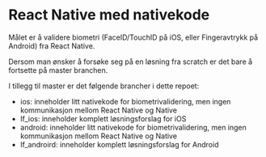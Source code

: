 # React Native med nativekode

Målet er å validere biometri (FaceID/TouchID på iOS, eller Fingeravtrykk på Android) fra React Native. 

Dersom man ønsker å forsøke seg på en løsning fra scratch er det bare å fortsette på master branchen. 

I tillegg til master er det følgende brancher i dette repoet: 

* ios: inneholder litt nativekode for biometrivalidering, men ingen kommunikasjon mellom React Native og Native
* lf_ios: inneholder komplett løsningsforslag for iOS
* android: inneholder litt nativekode for biometrivalidering, men ingen kommunikasjon mellom React Native og Native
* lf_androird: inneholder komplett løsningsforslag for Android
